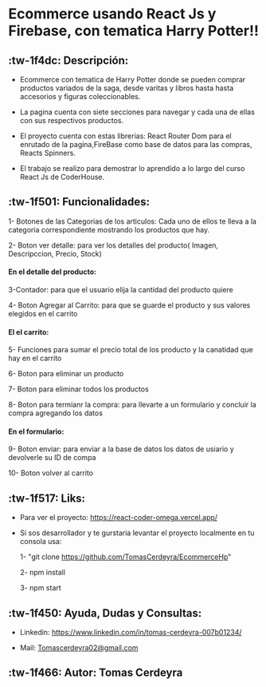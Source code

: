 # Ecommerce usando React Js y Firebase, con tematica Harry Potter!!

## :tw-1f4dc: Descripción:

- Ecommerce con tematica de Harry Potter donde se pueden comprar productos variados de la saga, desde varitas y libros hasta hasta accesorios y figuras coleccionables.

- La pagina cuenta con siete secciones para navegar y cada una de ellas con sus respectivos productos.

- El proyecto cuenta con estas librerias: React Router Dom para el enrutado de la pagina,FireBase como base de datos para las compras, Reacts Spinners.

- El trabajo se realizo para demostrar lo aprendido a lo largo del curso React Js de CoderHouse.

## :tw-1f501: Funcionalidades:

   1- Botones de las Categorias de los articulos: Cada uno de ellos te lleva a la categoria   correspondiente mostrando los productos que hay.
   
   2- Boton ver detalle: para ver los detalles del producto( Imagen, Descripccion, Precio, Stock)

#### En el detalle del producto:

3-Contador: para que el usuario elija la cantidad del producto quiere

4- Boton Agregar al Carrito: para que se guarde el producto y sus valores elegidos en el carrito

#### El el carrito:

5- Funciones para sumar el precio total de los producto y la canatidad que hay en el carrito 

6- Boton para eliminar un producto

7- Boton para eliminar todos los productos

8- Boton para termianr la compra: para llevarte a un formulario y concluir la compra agregando los datos

#### En el formulario:

9- Boton enviar: para enviar a la base de datos los datos de usiario y devolverle su ID de compa 

10- Boton volver al carrito



## :tw-1f517: Liks:

- Para ver el proyecto: https://react-coder-omega.vercel.app/

- Si sos desarrollador y te gurstaria levantar el proyecto localmente en tu consola usa: 

    1- "git clone https://github.com/TomasCerdeyra/EcommerceHp" 

   2- npm install

   3- npm start

## :tw-1f450: Ayuda, Dudas y Consultas:
 - Linkedin: https://www.linkedin.com/in/tomas-cerdeyra-007b01234/
 
 - Mail: Tomascerdeyra02@gmail.com

## :tw-1f466: Autor: Tomas Cerdeyra

